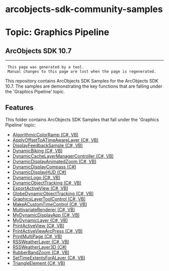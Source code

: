 # arcobjects-sdk-community-samples 
# Topic: Graphics Pipeline
## ArcObjects SDK 10.7  

----------
     This page was generated by a tool.
     Manual changes to this page are lost when the page is regenerated.

This repository contains ArcObjects SDK Samples for the ArcObjects SDK 10.7.  The samples are demonstrating the key functions that are falling under the 'Graphics Pipeline' topic.  


## Features

This folder contains ArcObjects SDK Samples that fall under the 'Graphics Pipeline' topic:

* [AlgorithmicColorRamp (C#, VB)](../../../../tree/master/Net/GraphicsPipeline/AlgorithmicColorRamp)  
* [ApplyOffsetToATimeAwareLayer (C#, VB)](../../../../tree/master/Net/GraphicsPipeline/ApplyOffsetToATimeAwareLayer)  
* [DisplayFeedbackSample (C#, VB)](../../../../tree/master/Net/GraphicsPipeline/DisplayFeedbackSample)  
* [DynamicBiking (C#, VB)](../../../../tree/master/Net/GraphicsPipeline/DynamicBiking)  
* [DynamicCacheLayerManagerController (C#, VB)](../../../../tree/master/Net/GraphicsPipeline/DynamicCacheLayerManagerController)  
* [DynamicDisplayAnimatedZoom (C#, VB)](../../../../tree/master/Net/GraphicsPipeline/DynamicDisplayAnimatedZoom)  
* [DynamicDisplayCompass (C#)](../../../../tree/master/Net/GraphicsPipeline/DynamicDisplayCompass)  
* [DynamicDisplayHUD (C#)](../../../../tree/master/Net/GraphicsPipeline/DynamicDisplayHUD)  
* [DynamicLogo (C#, VB)](../../../../tree/master/Net/GraphicsPipeline/DynamicLogo)  
* [DynamicObjectTracking (C#, VB)](../../../../tree/master/Net/GraphicsPipeline/DynamicObjectTracking)  
* [ExportActiveView (C#, VB)](../../../../tree/master/Net/GraphicsPipeline/ExportActiveView)  
* [GlobeDynamicObjectTracking (C#, VB)](../../../../tree/master/Net/GraphicsPipeline/GlobeDynamicObjectTracking)  
* [GraphicsLayerToolControl (C#, VB)](../../../../tree/master/Net/GraphicsPipeline/GraphicsLayerToolControl)  
* [MakeACustomTimeControl (C#, VB)](../../../../tree/master/Net/GraphicsPipeline/MakeACustomTimeControl)  
* [MultivariateRenderer (C#, VB)](../../../../tree/master/Net/GraphicsPipeline/MultivariateRenderer)  
* [MyDynamicDisplayApp (C#, VB)](../../../../tree/master/Net/GraphicsPipeline/MyDynamicDisplayApp)  
* [MyDynamicLayer (C#, VB)](../../../../tree/master/Net/GraphicsPipeline/MyDynamicLayer)  
* [PrintActiveView (C#, VB)](../../../../tree/master/Net/GraphicsPipeline/PrintActiveView)  
* [PrintActiveViewArcPress (C#, VB)](../../../../tree/master/Net/GraphicsPipeline/PrintActiveViewArcPress)  
* [PrintMultiPage (C#, VB)](../../../../tree/master/Net/GraphicsPipeline/PrintMultiPage)  
* [RSSWeatherLayer (C#, VB)](../../../../tree/master/Net/GraphicsPipeline/RSSWeatherLayer)  
* [RSSWeatherLayer3D (C#)](../../../../tree/master/Net/GraphicsPipeline/RSSWeatherLayer3D)  
* [RubberBandZoom (C#, VB)](../../../../tree/master/Net/GraphicsPipeline/RubberBandZoom)  
* [SetTimeExtentsForALayer (C#, VB)](../../../../tree/master/Net/GraphicsPipeline/SetTimeExtentsForALayer)  
* [TriangleElement (C#, VB)](../../../../tree/master/Net/GraphicsPipeline/TriangleElement)  


